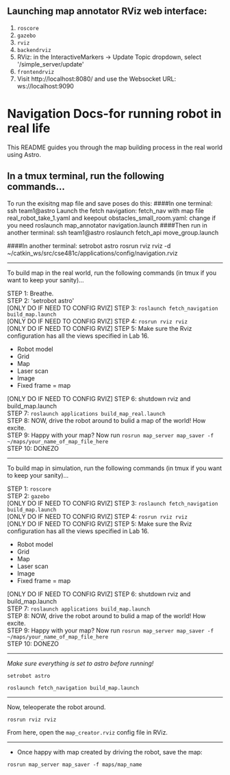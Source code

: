 ## Launching map annotator RViz web interface:

1. `roscore`
2. `gazebo`
3. `rviz`
4. `backendrviz`
5. RViz: in the InteractiveMarkers -> Update Topic dropdown, select '/simple_server/update'
6. `frontendrviz`
7. Visit http://localhost:8080/ and use the Websocket URL: ws://localhost:9090

Navigation Docs-for running robot in real life
===============

This README guides you through the map building process in the real world using Astro.

In a tmux terminal, run the following commands...
---
To run the exisitng map file and save poses do this:
####In one terminal:
ssh team1@astro
Launch the fetch navigation: fetch_nav with map file real_robot_take_1.yaml and keepout obstacles_small_room.yaml: change if you need
roslaunch map_annotator navigation.launch
####Then run in another terminal:
ssh team1@astro
roslaunch fetch_api move_group.launch

####In another terminal:
setrobot astro
rosrun rviz rviz -d ~/catkin_ws/src/cse481c/applications/config/navigation.rviz

---
To build map in the real world, run the following commands (in tmux if you want to keep your sanity)...

STEP 1: Breathe.  <br />
STEP 2: 'setrobot astro'  <br />
[ONLY DO IF NEED TO CONFIG RVIZ] STEP 3: `roslaunch fetch_navigation build_map.launch`  <br />
[ONLY DO IF NEED TO CONFIG RVIZ] STEP 4: `rosrun rviz rviz`  <br />
[ONLY DO IF NEED TO CONFIG RVIZ] STEP 5: Make sure the Rviz configuration has all the views specified in Lab 16.  <br />
* Robot model
* Grid
* Map
* Laser scan
* Image
* Fixed frame = map  <br />

[ONLY DO IF NEED TO CONFIG RVIZ] STEP 6: shutdown rviz and build_map.launch  <br />
STEP 7: `roslaunch applications build_map_real.launch`  <br />
STEP 8: NOW, drive the robot around to bulid a map of the world! How excite.  <br />
STEP 9: Happy with your map? Now run `rosrun map_server map_saver -f ~/maps/your_name_of_map_file_here`  <br />
STEP 10: DONEZO  <br />



---

To build map in simulation, run the following commands (in tmux if you want to keep your sanity)...

STEP 1: `roscore` <br />
STEP 2: `gazebo` <br />
[ONLY DO IF NEED TO CONFIG RVIZ] STEP 3: `roslaunch fetch_navigation build_map.launch`  <br />
[ONLY DO IF NEED TO CONFIG RVIZ] STEP 4: `rosrun rviz rviz`  <br />
[ONLY DO IF NEED TO CONFIG RVIZ] STEP 5: Make sure the Rviz configuration has all the views specified in Lab 16.  <br />
* Robot model
* Grid
* Map
* Laser scan
* Image
* Fixed frame = map  <br />

[ONLY DO IF NEED TO CONFIG RVIZ] STEP 6: shutdown rviz and build_map.launch  <br />
STEP 7: `roslaunch applications build_map.launch`  <br />
STEP 8: NOW, drive the robot around to bulid a map of the world! How excite.  <br />
STEP 9: Happy with your map? Now run `rosrun map_server map_saver -f ~/maps/your_name_of_map_file_here`  <br />
STEP 10: DONEZO  <br />


---

*Make sure everything is set to astro before running!*

```
setrobot astro
```
```
roslaunch fetch_navigation build_map.launch
```

---

Now, teleoperate the robot around.
```
rosrun rviz rviz
```
From here, open the `map_creator.rviz` config file in RViz.

---

* Once happy with map created by driving the robot, save the map:
```
rosrun map_server map_saver -f maps/map_name
```

